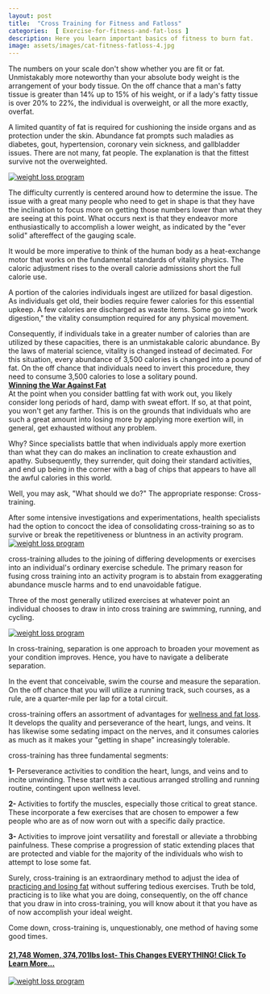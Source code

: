 ```yaml
---
layout: post
title:  "Cross Training for Fitness and Fatloss"
categories:  [ Exercise-for-fitness-and-fat-loss ]
description: Here you learn important basics of fitness to burn fat.
image: assets/images/cat-fitness-fatloss-4.jpg
---
```


The numbers on your scale don't show whether you are fit or fat. Unmistakably more noteworthy than your absolute body weight is the arrangement of your body tissue. On the off chance that a man's fatty tissue is greater than 14% up to 15% of his weight, or if a lady's fatty tissue is over 20% to 22%, the individual is overweight, or all the more exactly, overfat.

A limited quantity of fat is required for cushioning the inside organs and as protection under the skin. Abundance fat prompts such maladies as diabetes, gout, hypertension, coronary vein sickness, and gallbladder issues. There are not many, fat people. The explanation is that the fittest survive not the overweighted. 

<a rel="noopener noreferrer nofollow" target="_blank" href="http://bit.ly/3ePUDA0"><img   alt="weight loss program" src="../../../../../assets/images/25-weight-loss.jpg" /></a>

The difficulty currently is centered around how to determine the issue. The issue with a great many people who need to get in shape is that they have the inclination to focus more on getting those numbers lower than what they are seeing at this point. What occurs next is that they endeavor more enthusiastically to accomplish a lower weight, as indicated by the "ever solid" aftereffect of the gauging scale. 

It would be more imperative to think of the human body as a heat-exchange motor that works on the fundamental standards of vitality physics. The caloric adjustment rises to the overall calorie admissions short the full calorie use.  

A portion of the calories individuals ingest are utilized for basal digestion. As individuals get old, their bodies require fewer calories for this essential upkeep. A few calories are discharged as waste items. Some go into "work digestion," the vitality consumption required for any physical movement. 

Consequently, if individuals take in a greater number of calories than are utilized by these capacities, there is an unmistakable caloric abundance. By the laws of material science, vitality is changed instead of decimated. For this situation, every abundance of 3,500 calories is changed into a pound of fat. On the off chance that individuals need to invert this procedure, they need to consume 3,500 calories to lose a solitary pound. <br /> <b><a href="http://bit.ly/3ePUDA0" target="_blank" rel="noreferrer noopener" aria-label="Winning the War Against Fat (opens in a new tab)">Winning the War Against Fat</a> </b><br/>At the point when you consider battling fat with work out, you likely consider long periods of hard, damp with sweat effort. If so, at that point, you won't get any farther. This is on the grounds that individuals who are such a great amount into losing more by applying more exertion will, in general, get exhausted without any problem. 

Why? Since specialists battle that when individuals apply more exertion than what they can do makes an inclination to create exhaustion and apathy. Subsequently, they surrender, quit doing their standard activities, and end up being in the corner with a bag of chips that appears to have all the awful calories in this world. 

Well, you may ask, "What should we do?"  The appropriate response: Cross-training. 

<div class="row">
    <div class="col-md-6">
After some intensive investigations and experimentations, health specialists had the option to concoct the idea of consolidating cross-training so as to survive or break the repetitiveness or bluntness in an activity program. 
    </div>
    <div class="col-md-6">
<a rel="noopener noreferrer nofollow" target="_blank" href="http://bit.ly/3ePUDA0"><img   alt="weight loss program" src="../../../../../assets/img/weight-loss-package.png" /></a>
    </div></div>

 cross-training alludes to the joining of differing developments or exercises into an individual's ordinary exercise schedule. The primary reason for fusing cross training into an activity program is to abstain from exaggerating abundance muscle harms and to end unavoidable fatigue. 

Three of the most generally utilized exercises at whatever point an individual chooses to draw in into cross training are swimming, running, and cycling. 

<a rel="noopener noreferrer nofollow" target="_blank" href="http://bit.ly/3ePUDA0"><img   alt="weight loss program" src="../../../../../assets/images/weight-loss-scale-340.jpg" /></a>

In cross-training, separation is one approach to broaden your movement as your condition improves. Hence, you have to navigate a deliberate separation. 

In the event that conceivable, swim the course and measure the separation. On the off chance that you will utilize a running track, such courses, as a rule, are a quarter-mile per lap for a total circuit.  

cross-training offers an assortment of advantages for <a rel="noopener noreferrer nofollow" target="_blank" href="http://bit.ly/3ePUDA0">wellness and fat loss</a>. It develops the quality and perseverance of the heart, lungs, and veins. It has likewise some sedating impact on the nerves, and it consumes calories as much as it makes your "getting in shape" increasingly tolerable. 

cross-training has three fundamental segments: 

<b>1- </b>Perseverance activities to condition the heart, lungs, and veins and to incite unwinding. These start with a cautious arranged strolling and running routine, contingent upon wellness level. 

<b>2- </b>Activities to fortify the muscles, especially those critical to great stance. 
 These incorporate a few exercises that are chosen to empower a few people who are as of now worn out with a specific daily practice. 

<b>3- </b>Activities to improve joint versatility and forestall or alleviate a throbbing painfulness. These comprise a progression of static extending places that are protected and viable for the majority of the individuals who wish to attempt to lose some fat. 

Surely, cross-training is an extraordinary method to adjust the idea of <a rel="noopener noreferrer nofollow" target="_blank" href="http://bit.ly/3ePUDA0">practicing and losing fat</a> without suffering tedious exercises. Truth be told, practicing is to like what you are doing, consequently, on the off chance that you draw in into cross-training, you will know about it that you have as of now accomplish your ideal weight. 

Come down, cross-training is, unquestionably, one method of having some good times.

<h4><a href="http://bit.ly/3ePUDA0" target="_blank" rel="noreferrer noopener" aria-label="21,748 Women, 374,701lbs lost- This Changes EVERYTHING! Learn More... (opens in a new tab)">21,748 Women, 374,701lbs lost- This Changes EVERYTHING! Click To Learn More...</a></h4>

<a rel="noopener noreferrer nofollow" target="_blank" href="http://bit.ly/3ePUDA0"><img   alt="weight loss program" src="../../../../../assets/images/weight-loss-program-2-300.jpg" /></a>
